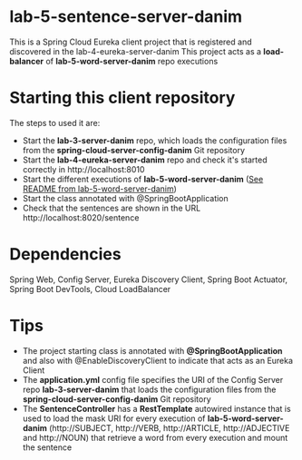 # lab-5-sentence-server-danim

This is a Spring Cloud Eureka client project that is registered and discovered in the lab-4-eureka-server-danim
This project acts as a **load-balancer** of **lab-5-word-server-danim** repo executions

# Starting this client repository

The steps to used it are:
- Start the **lab-3-server-danim** repo, which loads the configuration files from the **spring-cloud-server-config-danim** Git repository
- Start the **lab-4-eureka-server-danim** repo and check it's started correctly in http://localhost:8010
- Start the different executions of **lab-5-word-server-danim** ([See README from lab-5-word-server-danim](https://github.com/dlmogft/lab-5-word-server-danim/blob/main/README.md))
- Start the class annotated with @SpringBootApplication
- Check that the sentences are shown in the URL http://localhost:8020/sentence

# Dependencies

Spring Web, Config Server, Eureka Discovery Client, Spring Boot Actuator, Spring Boot DevTools, Cloud LoadBalancer

# Tips

- The project starting class is annotated with **@SpringBootApplication** and also with @EnableDiscoveryClient to indicate that acts as an Eureka Client
- The **application.yml** config file specifies the URI of the Config Server repo **lab-3-server-danim** that loads the configuration files from the **spring-cloud-server-config-danim** Git repository
- The **SentenceController** has a **RestTemplate** autowired instance that is used to load the mask URI for every execution of **lab-5-word-server-danim** (http://SUBJECT, http://VERB, http://ARTICLE, http://ADJECTIVE and http://NOUN) that retrieve a word from every execution and mount the sentence
